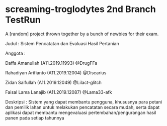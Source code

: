 # screaming-troglodytes 2nd Branch TestRun
A [random] project thrown together by a bunch of newbies for their exam.

Judul : Sistem Pencatatan dan Evaluasi Hasil Pertanian

Anggota :

Daffa Amanullah (A11.2019.11993) @DrugFFa

Rahadiyan Arifianto (A11.2019.12004) @Discarius

Zidan Saifullah (A11.2019.12049) @Lilact-glitch

Faisal Lama Lanajib (A11.2019.12087) @Lama33-afk


Deskripsi : Sistem yang dapat membantu pengguna, khususnya para petani dan pemilik lahan untuk melakukan pencatatan secara mudah, serta dapat aplikasi dapat membantu mengevaluasi pertembahan/pengurangan hasil panen pada setiap tahunnya
